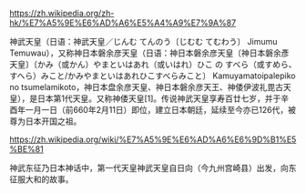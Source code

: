 https://zh.wikipedia.org/zh-hk/%E7%A5%9E%E6%AD%A6%E5%A4%A9%E7%9A%87

神武天皇（日语：神武天皇／じんむ てんのう〔じむむ てむわう〕 Jimumu Temuwau），又称神日本磐余彦天皇（日语：神日本磐余彦天皇〔神日本磐余彥天皇〕〔かみ（或かん）やまといはあれ（或いはれ）ひこ の すべら（或すめら、すへら）みこと/かみやまといはあれひこすべらみこと〕 Kamuyamatoipalepiko no tsumelamikoto，神日本盘余彦天皇、神日本磐余彦天王、神倭伊波礼毘古天皇），是日本第1代天皇。又称神倭天皇[1]。传说神武天皇享寿百廿七岁，并于辛酉年一月一日（前660年2月11日）即位，建立日本朝廷，延续至今亦已126代，被尊为日本开国之祖。




https://zh.wikipedia.org/wiki/%E7%A5%9E%E6%AD%A6%E6%9D%B1%E5%BE%81

神武东征乃日本神话中，第一代天皇神武天皇自日向（今九州宫崎县）出发，向东征服大和的故事。
